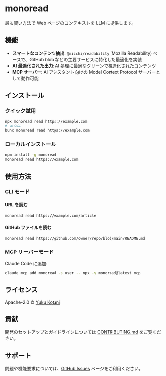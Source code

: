 # monoread

最も賢い方法で Web ページのコンテキストを LLM に提供します。

## 機能

- **スマートなコンテンツ抽出**: `@mizchi/readability` (Mozilla Readability) ベースで、GitHub blob などの主要サービスに特化した最適化を実装
- **AI 最適化された出力**: AI 処理に最適なクリーンで構造化されたコンテンツ
- **MCP サーバー**: AI アシスタント向けの Model Context Protocol サーバーとして動作可能

## インストール

### クイック試用

```bash
npx monoread read https://example.com
# または
bunx monoread read https://example.com
```

### ローカルインストール

```bash
npm install -g monoread
monoread read https://example.com
```

## 使用方法

### CLI モード

#### URL を読む

```bash
monoread read https://example.com/article
```

#### GitHub ファイルを読む

```bash
monoread read https://github.com/owner/repo/blob/main/README.md
```

### MCP サーバーモード

Claude Code に追加:

```bash
claude mcp add monoread -s user -- npx -y monoread@latest mcp
```

## ライセンス

Apache-2.0 © [Yuku Kotani](mailto:yukukotani@gmail.com)

## 貢献

開発のセットアップとガイドラインについては [CONTRIBUTING.md](CONTRIBUTING.md) をご覧ください。

## サポート

問題や機能要求については、[GitHub Issues](https://github.com/yukukotani/monoread/issues) ページをご利用ください。
